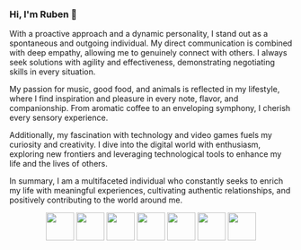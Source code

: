 ### Hi, I'm Ruben 👋

With a proactive approach and a dynamic personality, I stand out as a spontaneous and outgoing individual. My direct communication is combined with deep empathy, allowing me to genuinely connect with others. I always seek solutions with agility and effectiveness, demonstrating negotiating skills in every situation.

My passion for music, good food, and animals is reflected in my lifestyle, where I find inspiration and pleasure in every note, flavor, and companionship. From aromatic coffee to an enveloping symphony, I cherish every sensory experience.

Additionally, my fascination with technology and video games fuels my curiosity and creativity. I dive into the digital world with enthusiasm, exploring new frontiers and leveraging technological tools to enhance my life and the lives of others.

In summary, I am a multifaceted individual who constantly seeks to enrich my life with meaningful experiences, cultivating authentic relationships, and positively contributing to the world around me.

<!--
**xXStormIceXx/xXStormIceXx** is a ✨ _special_ ✨ repository because its `README.md` (this file) appears on your GitHub profile.

Here are some ideas to get you started:

- 🔭 I’m currently working on ...
- 🌱 I’m currently learning ...
- 👯 I’m looking to collaborate on ...
- 🤔 I’m looking for help with ...
- 💬 Ask me about ...
- 📫 How to reach me: ...
- 😄 Pronouns: ...
- ⚡ Fun fact: ...
-->
<p align="center">
  <img src="https://cdn3.iconfinder.com/data/icons/logos-and-brands-adobe/512/267_Python-512.png" width="50" height="50">
  <img src="https://upload.wikimedia.org/wikipedia/commons/thumb/3/38/HTML5_Badge.svg/2048px-HTML5_Badge.svg.png" width="50" height="50">
  <img src="https://upload.wikimedia.org/wikipedia/commons/thumb/6/62/CSS3_logo.svg/800px-CSS3_logo.svg.png" width="50" height="50">
  <img src="https://e7.pngegg.com/pngimages/602/440/png-clipart-javascript-open-logo-number-js-angle-text.png" width="50" height="50">
  <img src="https://victorroblesweb.es/wp-content/uploads/2018/04/git.png" width="50" height="50">
  <img src="https://cdn.icon-icons.com/icons2/2415/PNG/512/mysql_original_wordmark_logo_icon_146417.png" width="50" height="50">
   <img src="https://cdn.icon-icons.com/icons2/2415/PNG/512/java_original_wordmark_logo_icon_146459.png" width="50" height="50">
</p>
